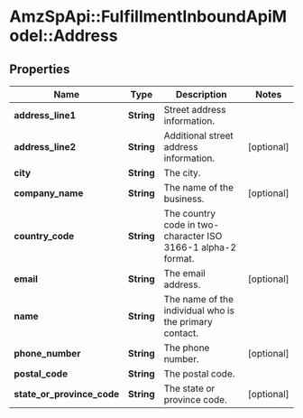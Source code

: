 # AmzSpApi::FulfillmentInboundApiModel::Address

## Properties
Name | Type | Description | Notes
------------ | ------------- | ------------- | -------------
**address_line1** | **String** | Street address information. | 
**address_line2** | **String** | Additional street address information. | [optional] 
**city** | **String** | The city. | 
**company_name** | **String** | The name of the business. | [optional] 
**country_code** | **String** | The country code in two-character ISO 3166-1 alpha-2 format. | 
**email** | **String** | The email address. | [optional] 
**name** | **String** | The name of the individual who is the primary contact. | 
**phone_number** | **String** | The phone number. | [optional] 
**postal_code** | **String** | The postal code. | 
**state_or_province_code** | **String** | The state or province code. | [optional] 

